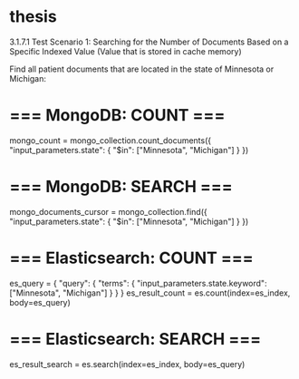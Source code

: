 # thesis
3.1.7.1 Test Scenario 1: Searching for the Number of Documents Based on a Specific Indexed Value (Value that is stored in cache memory)

Find all patient documents that are located in the state of Minnesota or Michigan:

# === MongoDB: COUNT ===
mongo_count = mongo_collection.count_documents({
    "input_parameters.state": {
        "$in": ["Minnesota", "Michigan"]
    }
})
# === MongoDB: SEARCH ===
mongo_documents_cursor = mongo_collection.find({
    "input_parameters.state": {
        "$in": ["Minnesota", "Michigan"]
    }
})
# === Elasticsearch: COUNT ===
es_query = {
    "query": {
        "terms": {
            "input_parameters.state.keyword": ["Minnesota", "Michigan"]
        }
    }
}
es_result_count = es.count(index=es_index, body=es_query)
# === Elasticsearch: SEARCH ===
es_result_search = es.search(index=es_index, body=es_query)
